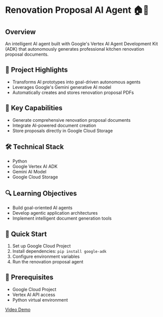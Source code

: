# Renovation Proposal AI Agent 🏠🤖

## Overview
An intelligent AI agent built with Google's Vertex AI Agent Development Kit (ADK) that autonomously generates professional kitchen renovation proposal documents.

## 🚀 Project Highlights
- Transforms AI prototypes into goal-driven autonomous agents
- Leverages Google's Gemini generative AI model
- Automatically creates and stores renovation proposal PDFs

## 🧠 Key Capabilities
- Generate comprehensive renovation proposal documents
- Integrate AI-powered document creation
- Store proposals directly in Google Cloud Storage

## 🛠 Technical Stack
- Python
- Google Vertex AI ADK
- Gemini AI Model
- Google Cloud Storage

## 🔍 Learning Objectives
- Build goal-oriented AI agents
- Develop agentic application architectures
- Implement intelligent document generation tools

## 🚦 Quick Start
1. Set up Google Cloud Project
2. Install dependencies: `pip install google-adk`
3. Configure environment variables
4. Run the renovation proposal agent

## 📘 Prerequisites
- Google Cloud Project
- Vertex AI API access
- Python virtual environment

[Video Demo](https://youtu.be/NXJAkGPFiuw)